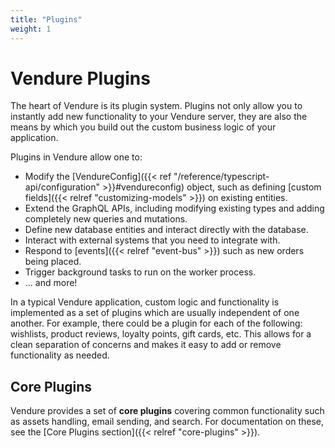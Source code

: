 ```yaml
---
title: "Plugins"
weight: 1
---
```


# Vendure Plugins

The heart of Vendure is its plugin system. Plugins not only allow you to instantly add new functionality to your Vendure server, they are also the means by which you build out the custom business logic of your application.

Plugins in Vendure allow one to:

* Modify the [VendureConfig]({{< ref "/reference/typescript-api/configuration" >}}#vendureconfig) object, such as defining [custom fields]({{< relref "customizing-models" >}}) on existing entities.
* Extend the GraphQL APIs, including modifying existing types and adding completely new queries and mutations.
* Define new database entities and interact directly with the database.
* Interact with external systems that you need to integrate with.
* Respond to [events]({{< relref "event-bus" >}}) such as new orders being placed.
* Trigger background tasks to run on the worker process.
* ... and more!

In a typical Vendure application, custom logic and functionality is implemented as a set of plugins which are usually independent of one another. For example, there could be a plugin for each of the following: wishlists, product reviews, loyalty points, gift cards, etc. This allows for a clean separation of concerns and makes it easy to add or remove functionality as needed.

## Core Plugins

Vendure provides a set of **core plugins** covering common functionality such as assets handling, email sending, and search. For 
documentation on these, see the [Core Plugins section]({{< relref "core-plugins" >}}).
